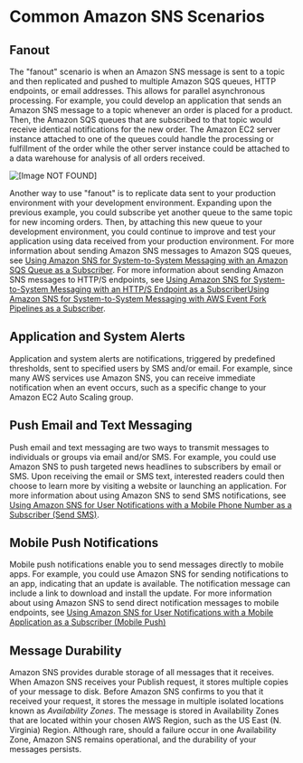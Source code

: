 # Common Amazon SNS Scenarios<a name="sns-common-scenarios"></a>

## Fanout<a name="SNSFanoutScenario"></a>

The "fanout" scenario is when an Amazon SNS message is sent to a topic and then replicated and pushed to multiple Amazon SQS queues, HTTP endpoints, or email addresses\. This allows for parallel asynchronous processing\. For example, you could develop an application that sends an Amazon SNS message to a topic whenever an order is placed for a product\. Then, the Amazon SQS queues that are subscribed to that topic would receive identical notifications for the new order\. The Amazon EC2 server instance attached to one of the queues could handle the processing or fulfillment of the order while the other server instance could be attached to a data warehouse for analysis of all orders received\. 

![\[Image NOT FOUND\]](http://docs.aws.amazon.com/sns/latest/dg/images/sns-fanout.png)

Another way to use "fanout" is to replicate data sent to your production environment with your development environment\. Expanding upon the previous example, you could subscribe yet another queue to the same topic for new incoming orders\. Then, by attaching this new queue to your development environment, you could continue to improve and test your application using data received from your production environment\. For more information about sending Amazon SNS messages to Amazon SQS queues, see [Using Amazon SNS for System\-to\-System Messaging with an Amazon SQS Queue as a Subscriber](sns-sqs-as-subscriber.md)\. For more information about sending Amazon SNS messages to HTTP/S endpoints, see [Using Amazon SNS for System\-to\-System Messaging with an HTTP/S Endpoint as a SubscriberUsing Amazon SNS for System\-to\-System Messaging with AWS Event Fork Pipelines as a Subscriber](sns-http-https-endpoint-as-subscriber.md)\.

## Application and System Alerts<a name="SNSAlertsScenario"></a>

 Application and system alerts are notifications, triggered by predefined thresholds, sent to specified users by SMS and/or email\. For example, since many AWS services use Amazon SNS, you can receive immediate notification when an event occurs, such as a specific change to your Amazon EC2 Auto Scaling group\. 

## Push Email and Text Messaging<a name="SNSPushMessaging"></a>

 Push email and text messaging are two ways to transmit messages to individuals or groups via email and/or SMS\. For example, you could use Amazon SNS to push targeted news headlines to subscribers by email or SMS\. Upon receiving the email or SMS text, interested readers could then choose to learn more by visiting a website or launching an application\. For more information about using Amazon SNS to send SMS notifications, see [Using Amazon SNS for User Notifications with a Mobile Phone Number as a Subscriber \(Send SMS\)](sns-mobile-phone-number-as-subscriber.md)\. 

## Mobile Push Notifications<a name="SNSMobilePushScenario"></a>

 Mobile push notifications enable you to send messages directly to mobile apps\. For example, you could use Amazon SNS for sending notifications to an app, indicating that an update is available\. The notification message can include a link to download and install the update\. For more information about using Amazon SNS to send direct notification messages to mobile endpoints, see [Using Amazon SNS for User Notifications with a Mobile Application as a Subscriber \(Mobile Push\)](sns-mobile-application-as-subscriber.md) 

## Message Durability<a name="SNSMessageDurability"></a>

Amazon SNS provides durable storage of all messages that it receives\. When Amazon SNS receives your Publish request, it stores multiple copies of your message to disk\. Before Amazon SNS confirms to you that it received your request, it stores the message in multiple isolated locations known as *Availability Zones*\. The message is stored in Availability Zones that are located within your chosen AWS Region, such as the US East \(N\. Virginia\) Region\. Although rare, should a failure occur in one Availability Zone, Amazon SNS remains operational, and the durability of your messages persists\.